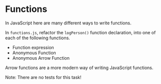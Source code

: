 # Functions

In JavaScript here are many different ways to write functions.

In `functions.js`, refactor the `logPerson()` function declaration, into one of each of the following functions.

- Function expression
- Anonymous Function
- Anonymous Arrow Function

Arrow functions are a more modern way of writing JavaScript functions.

Note: There are no tests for this task!
